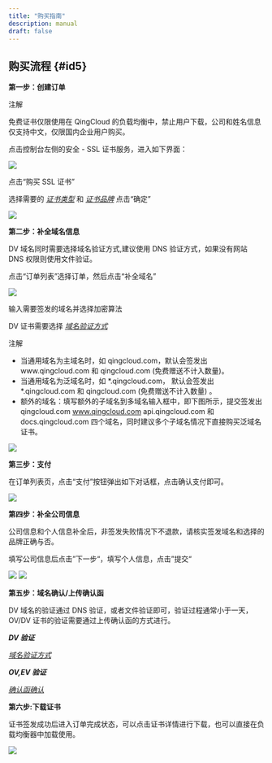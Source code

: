 ```yaml
---
title: "购买指南"
description: manual
draft: false
---
```





## 购买流程 {#id5}

**第一步：创建订单**

注解

免费证书仅限使用在 QingCloud 的负载均衡中，禁止用户下载，公司和姓名信息仅支持中文，仅限国内企业用户购买。

点击控制台左侧的安全 - SSL 证书服务，进入如下界面：

[![](../../_images/step_1.png)](../../_images/step_1.png)

点击“购买 SSL 证书”

选择需要的 [_证书类型_](#id3) 和 [_证书品牌_](#brand) 点击“确定”

[![](../../_images/step_2.png)](../../_images/step_2.png)

**第二步：补全域名信息**

DV 域名同时需要选择域名验证方式,建议使用 DNS 验证方式，如果没有网站 DNS 权限则使用文件验证。

点击“订单列表”选择订单，然后点击“补全域名”

[![](../../_images/step_3.png)](../../_images/step_3.png)

输入需要签发的域名并选择加密算法

DV 证书需要选择 [_域名验证方式_](#valid-domain)

注解

*   当通用域名为主域名时，如 qingcloud.com，默认会签发出www.qingcloud.com 和 qingcloud.com (免费赠送不计入数量)。
*   当通用域名为泛域名时，如 *.qingcloud.com， 默认会签发出 *.qingcloud.com 和 qingcloud.com (免费赠送不计入数量) 。
*   额外的域名：填写额外的子域名到多域名输入框中，即下图所示，提交签发出 qingcloud.com www.qingcloud.com api.qingcloud.com 和 docs.qingcloud.com 四个域名，同时建议多个子域名情况下直接购买泛域名证书。

[![](../../_images/step_4.png)](../../_images/step_4.png)

**第三步：支付**

在订单列表页，点击“支付”按钮弹出如下对话框，点击确认支付即可。

[![](../../_images/step_5.png)](../../_images/step_5.png)

**第四步：补全公司信息**

公司信息和个人信息补全后，非签发失败情况下不退款，请核实签发域名和选择的品牌正确与否。

填写公司信息后点击”下一步“，填写个人信息，点击”提交“

[![](../../_images/step_6.png)](../../_images/step_6.png) [![](../../_images/step_7.png)](../../_images/step_7.png)

**第五步：域名确认/上传确认函**

DV 域名的验证通过 DNS 验证，或者文件验证即可，验证过程通常小于一天， OV/DV 证书的验证需要通过上传确认函的方式进行。

***DV 验证***

[_域名验证方式_](#valid-domain)

***OV,EV 验证***

[_确认函确认_](#confirm-letter)

**第六步:下载证书**

证书签发成功后进入订单完成状态，可以点击证书详情进行下载，也可以直接在负载均衡器中加载使用。

[![](../../_images/download.png)](../../_images/download.png)